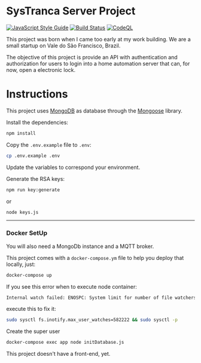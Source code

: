 # SysTranca Server Project

[![JavaScript Style Guide](https://img.shields.io/badge/code_style-standard-brightgreen.svg)](https://standardjs.com)
[![Build Status](https://travis-ci.com/esron/systranca-server.svg?branch=master)](https://travis-ci.com/esron/systranca-server)
[![CodeQL](https://github.com/esron/systranca-server/actions/workflows/codeql-analysis.yml/badge.svg)](https://github.com/esron/systranca-server/actions/workflows/codeql-analysis.yml)

This project was born when I came too early at my work building. We are a small startup on Vale do São Francisco, Brazil.

The objective of this project is provide an API with authentication and authorization for users to login into a home automation server that can, for now, open a electronic lock.

# Instructions

This project uses [MongoDB](https://www.mongodb.com/) as database through the [Mongoose](https://mongoosejs.com/) library.

Install the dependencies:

```bash
npm install
```

Copy the `.env.example` file to `.env`:

```bash
cp .env.example .env
```

Update the variables to correspond your environment.

Generate the RSA keys:

```bash
npm run key:generate
```

or

```bash
node keys.js
```

-----

### Docker SetUp

You will also need a MongoDb instance and a MQTT broker.

This project comes with a `docker-compose.ym` file to help you deploy that locally, just:

```bash
docker-compose up
```

If you see this error when to execute node container:
```bash
Internal watch failed: ENOSPC: System limit for number of file watchers reached, watch '/home/node/app/README.md'
```
execute this to fix it:
```bash
sudo sysctl fs.inotify.max_user_watches=582222 && sudo sysctl -p
```

Create the super user

```bash
docker-compose exec app node initDatabase.js
```

This project doesn't have a front-end, yet.
